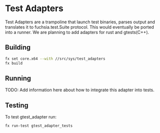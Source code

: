 
# Test Adapters

Test Adapters are a trampoline that launch test binaries, parses output and translates it to fuchsia.test.Suite protocol. This would eventually be ported into a runner. We are planning to add adapters for rust and gtests(C++).

## Building

```bash
fx set core.x64 --with //src/sys/test_adapters
fx build
```

## Running

TODO: Add information here about how to integrate this adapter into tests.

## Testing

To test gtest\_adapter run:

```bash
fx run-test gtest_adapter_tests
```
